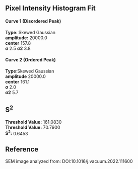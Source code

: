 ## Pixel Intensity Histogram Fit

#### Curve 1 (Disordered Peak)
**Type**: Skewed Gaussian\
**amplitude:** 20000.0\
**center** 157.8\
**σ** 2.5
**σ2** 3.8


#### Curve 2 (Ordered Peak)
**Type**:Skewed Gaussian\
**amplitude** 20000.0\
**center** 161.1\
**σ** 2.0\
**σ2** 5.7


## S<sup>2</sup>
**Threshold Value:** 161.0830\
**Threshold Value:** 70.7900\
**S<sup>2</sup>:** 0.6453
















## Reference
SEM image analyzed from:
DOI:10.1016/j.vacuum.2022.111600
 
